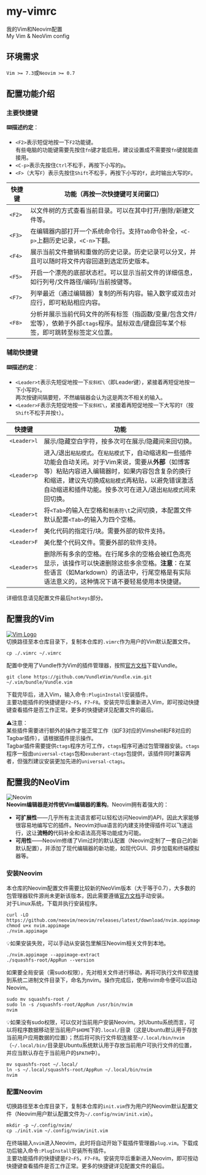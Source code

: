 # my-vimrc
我的Vim和Neovim配置  
My Vim &amp; NeoVim config

## 环境需求
```Vim >= 7.3```或```Neovim >= 0.7```

## 配置功能介绍
### 主要快捷键
**⌨️描述约定**：  
- ```<F2>```表示短促地按一下```F2```功能键。  
有些电脑的功能键需要先按住```fn```键才能启用，建议设置成不需要按```fn```键就能直接用。  
- ```<C-p>```表示先按住```Ctrl```不松手，再按下小写的```p```。  
- ```<F>```（大写```F```）表示先按住```Shift```不松手，再按下小写的```f```，此时输出大写的```F```。

|快捷键|功能（再按一次快捷键可关闭窗口）|
| - | - |
|```<F2>```|以文件树的方式查看当前目录。可以在其中打开/删除/新建文件等。|
|```<F3>```|在编辑器内部打开一个系统命令行。支持```Tab```命令补全，```<C-p>```上翻历史记录，```<C-n>```下翻。|
|```<F4>```|展示当前文件撤销和重做的历史记录。历史记录可以分叉，并且可以随时将文件内容回退到选定历史版本。|
|```<F5>```|开启一个漂亮的底部状态栏。可以显示当前文件的详细信息，如行列号/文件路径/编码/当前按键等。|
|```<F7>```|列举最近（通过编辑器）复制的所有内容。输入数字或双击对应行，即可粘贴相应内容。|
|```<F8>```|分析并展示当前代码文件的所有标签（指函数/变量/包含文件/宏等），依赖于外部```ctags```程序。鼠标双击/键盘回车某个标签，即可跳转至标签定义位置。|

### 辅助快捷键
**⌨️描述约定**：  
- ```<Leader>t```表示先短促地按一下```反斜杠\```（即Leader键），紧接着再短促地按一下小写的```t```。  
两次按键间隔要短，不然编辑器会认为这是两次不相关的输入。  
- ```<Leader>F```表示先短促地按一下```反斜杠\```，紧接着再短促地按一下大写的```T```（按```Shift```不松手并按```t```）。

|快捷键|功能|
| - | - |
|```<Leader>l```|展示/隐藏空白字符，按多次可在展示/隐藏间来回切换。|
|```<Leader>p```|进入/退出```粘贴模式```。在```粘贴模式```下，自动缩进和一些插件功能会自动关闭。对于Vim来说，需要从**外部**（如博客等）粘贴内容进入编辑器时，如果内容包含复杂的换行和缩进，建议先切换成```粘贴模式```再粘贴，以避免错误激活自动缩进和插件功能。按多次可在进入/退出```粘贴模式```间来回切换。|
|```<Leader>t```|将```<Tab>```的输入在空格和```制表符\t```之间切换，本配置文件默认配置```<Tab>```的输入为四个空格。|
|```<Leader>f```|美化代码的指定行/块。需要外部的软件支持。|
|```<Leader>F```|美化整个代码文件。需要外部的软件支持。|
|```<Leader>s```|删除所有多余的空格。在行尾多余的空格会被红色高亮显示，该操作可以快速删除这些多余空格。**注意**：在某些语言（如Markdown）的语法中，行尾空格是有实际语法意义的，这种情况下请不要轻易使用本快捷键。|

详细信息请见配置文件最后```hotkeys```部分。

## 配置我的Vim
[![Vim Logo](https://github.com/vim/vim/raw/master/runtime/vimlogo.gif)](https://www.vim.org)  
切换路径至本仓库目录下，复制本仓库的```.vimrc```作为用户的Vim默认配置文件。
```
cp ./.vimrc ~/.vimrc
```

配置中使用了Vundle作为Vim的插件管理器，按照[官方文档](https://github.com/VundleVim/Vundle.vim)下载Vundle。
```
git clone https://github.com/VundleVim/Vundle.vim.git ~/.vim/bundle/Vundle.vim
```

下载完毕后，进入Vim，输入命令```:PluginInstall```安装插件。  
主要功能插件的快捷键是```F2~F5```，```F7~F8```。安装完毕后重新进入Vim，即可按动快捷键查看插件是否工作正常。更多的快捷键详见配置文件的最后。  

⚠️注意：  
某些插件需要进行额外的操作才能正常工作（如F3对应的Vimshell和F8对应的Tagbar插件），请根据插件提示操作。  
Tagbar插件需要提供```ctags```程序方可工作，```ctags```程序可通过包管理器安装。```ctags```程序一般由```universal-ctags```包和```exuberant-ctags```包提供，该插件同时兼容两者，但强烈建议安装更加先进的```universal-ctags```。

## 配置我的NeoVim
![Neovim](https://raw.githubusercontent.com/neovim/neovim.github.io/master/logos/neovim-logo-300x87.png)  
**Neovim编辑器是对传统Vim编辑器的重构**。Neovim拥有着强大的：
- **可扩展性**——几乎所有主流语言都可以轻松访问Neovim的API，因此大家能够很容易地编写它的插件。Neovim对lua语言的内建支持使得插件可以飞速运行，这让**流畅的**代码补全和语法高亮等功能成为可能。
- **可用性**——Neovim修缮了Vim过时的默认配置（Neovim定制了一套自己的新默认配置），并添加了现代编辑器的新功能，如现代GUI、异步加载和终端模拟器等。

### 安装Neovim
本仓库的Neovim配置文件需要比较新的NeoVim版本（大于等于0.7），大多数的包管理器软件源尚未更新该版本，因此需要遵循[官方文档](https://github.com/neovim/neovim/wiki/Installing-Neovim)手动安装。  
对于Linux系统，下载并执行安装程序。
```
curl -LO https://github.com/neovim/neovim/releases/latest/download/nvim.appimage
chmod u+x nvim.appimage
./nvim.appimage
```
💡如果安装失败，可以手动从安装包里解压Neovim相关文件到本地。
```
./nvim.appimage --appimage-extract
./squashfs-root/AppRun --version
```
如果要全局安装（需sudo权限），先对相关文件进行移动，再将可执行文件软连接到系统二进制文件目录下，命名为nvim。操作完成后，使用nvim命令便可以启动Neovim。
```
sudo mv squashfs-root /
sudo ln -s /squashfs-root/AppRun /usr/bin/nvim
nvim
```
💡如果没有sudo权限，可以仅对当前用户安装Neovim。对Ubuntu系统而言，可以将程序数据移动至当前用户```$HOME```下的```.local/```目录（这是Ubuntu默认用于存放当前用户应用数据的位置）；然后将可执行文件软连接至```~/.local/bin/nvim```（```~/.local/bin/```目录是Ubuntu系统默认用于存放当前用户可执行文件的位置，并应当默认存在于当前用户的```$PATH```中）。
```
mv squashfs-root ~/.local/
ln -s ~/.local/squashfs-root/AppRun ~/.local/bin/nvim
nvim
```

### 配置Neovim
切换路径至本仓库目录下，复制本仓库的```init.vim```作为用户的Neovim默认配置文件（Neovim用户默认配置文件为```~/.config/nvim/init.vim```）。
```
mkdir -p ~/.config/nvim/
cp ./init.vim ~/.config/nvim/init.vim
```
在终端输入```nvim```进入Neovim，此时将自动开始下载插件管理器```plug.vim```。下载成功后输入命令```:PlugInstall```安装所有插件。  
主要功能插件的快捷键是```F2~F5```，```F7~F8```。安装完毕后重新进入Neovim，即可按动快捷键查看插件是否工作正常。更多的快捷键详见配置文件的最后。
